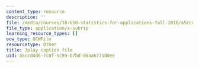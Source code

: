```yaml
---
content_type: resource
description: ''
file: /media/courses/18-650-statistics-for-applications-fall-2016/a5ccd4d67c8f5c99b7bd06aa6771d0ee_k2inA31Gups.vtt
file_type: application/x-subrip
learning_resource_types: []
ocw_type: OCWFile
resourcetype: Other
title: 3play caption file
uid: a5ccd4d6-7c8f-5c99-b7bd-06aa6771d0ee
---
```

